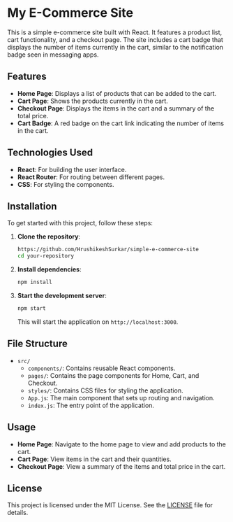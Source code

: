 # My E-Commerce Site

This is a simple e-commerce site built with React. It features a product list, cart functionality, and a checkout page. The site includes a cart badge that displays the number of items currently in the cart, similar to the notification badge seen in messaging apps.

## Features

- **Home Page**: Displays a list of products that can be added to the cart.
- **Cart Page**: Shows the products currently in the cart.
- **Checkout Page**: Displays the items in the cart and a summary of the total price.
- **Cart Badge**: A red badge on the cart link indicating the number of items in the cart.

## Technologies Used

- **React**: For building the user interface.
- **React Router**: For routing between different pages.
- **CSS**: For styling the components.

## Installation

To get started with this project, follow these steps:

1. **Clone the repository**:
    ```bash
    https://github.com/HrushikeshSurkar/simple-e-commerce-site
    cd your-repository
    ```

2. **Install dependencies**:
    ```bash
    npm install
    ```

3. **Start the development server**:
    ```bash
    npm start
    ```
    This will start the application on `http://localhost:3000`.

## File Structure

- `src/`
  - `components/`: Contains reusable React components.
  - `pages/`: Contains the page components for Home, Cart, and Checkout.
  - `styles/`: Contains CSS files for styling the application.
  - `App.js`: The main component that sets up routing and navigation.
  - `index.js`: The entry point of the application.

## Usage

- **Home Page**: Navigate to the home page to view and add products to the cart.
- **Cart Page**: View items in the cart and their quantities.
- **Checkout Page**: View a summary of the items and total price in the cart.

## License

This project is licensed under the MIT License. See the [LICENSE](LICENSE) file for details.
